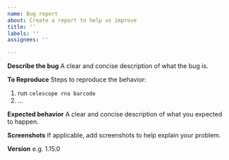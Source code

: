 ```yaml
---
name: Bug report
about: Create a report to help us improve
title: ''
labels: ''
assignees: ''

---
```


**Describe the bug**
A clear and concise description of what the bug is.

**To Reproduce**
Steps to reproduce the behavior:
1. run `celescope rna barcode`
2. ...

**Expected behavior**
A clear and concise description of what you expected to happen.

**Screenshots**
If applicable, add screenshots to help explain your problem.

**Version**
e.g. 1.15.0
